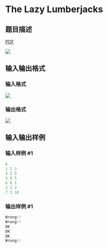 # The Lazy Lumberjacks

## 题目描述

[problemUrl]: https://uva.onlinejudge.org/index.php?option=com_onlinejudge&Itemid=8&category=229&page=show_problem&problem=3087

[PDF](https://uva.onlinejudge.org/external/119/p11936.pdf)

![](https://cdn.luogu.com.cn/upload/vjudge_pic/UVA11936/71a4b1f94915847bc94ce0a23a9cf94d3766a211.png)

## 输入输出格式

### 输入格式

![](https://cdn.luogu.com.cn/upload/vjudge_pic/UVA11936/92f1d98c8138ba5c294dfe2bc2fafa1ae0a8956f.png)

### 输出格式

![](https://cdn.luogu.com.cn/upload/vjudge_pic/UVA11936/796c1ef1564b708c33bfcc62be3c84935d12b3cb.png)

## 输入输出样例

### 输入样例 #1

```cpp
6
1 2 3
3 2 5
3 4 5
6 6 1
3 3 3
7 3 10
```


### 输出样例 #1

```cpp
Wrong!!
Wrong!!
OK
OK
OK
Wrong!!
```


